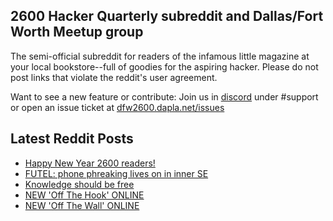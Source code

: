 ## 2600 Hacker Quarterly subreddit and Dallas/Fort Worth Meetup group
The semi-official subreddit for readers of the infamous little magazine at your local bookstore--full of goodies for the aspiring hacker. Please do not post links that violate the reddit's user agreement.

Want to see a new feature or contribute: 
Join us in [discord](https://dfw2600.dapla.net/chat) under #support or open an issue ticket at [dfw2600.dapla.net/issues](https://dfw2600.dapla.net/issues)

## Latest Reddit Posts
<!-- BLOG-POST-LIST:START -->
- [Happy New Year 2600 readers!](https://www.reddit.com/r/2600/comments/18w24ne/happy_new_year_2600_readers/)
- [FUTEL: phone phreaking lives on in inner SE](https://www.reddit.com/r/2600/comments/18vmbwx/futel_phone_phreaking_lives_on_in_inner_se/)
- [Knowledge should be free](https://www.reddit.com/r/2600/comments/18vbgvn/knowledge_should_be_free/)
- [NEW 'Off The Hook' ONLINE](https://2600.com/hook/27-12-2023)
- [NEW 'Off The Wall' ONLINE](https://2600.com/wall/26-12-2023)
<!-- BLOG-POST-LIST:END -->
